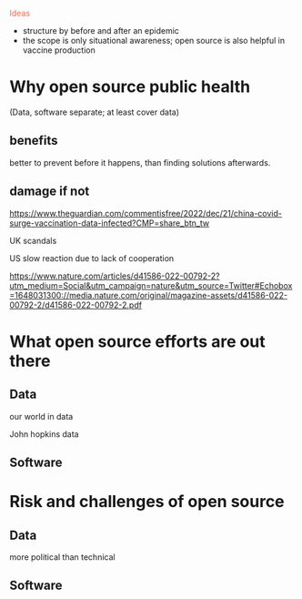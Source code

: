 <span style = 'color:tomato'>Ideas</span> 

- structure by before and after an epidemic 
- the scope is only situational awareness; open source is also helpful in vaccine production



# Why open source public health

(Data, software separate; at least cover data)

## benefits 

better to prevent before it happens, than finding solutions afterwards.





## damage if not

https://www.theguardian.com/commentisfree/2022/dec/21/china-covid-surge-vaccination-data-infected?CMP=share_btn_tw

UK scandals

US slow reaction due to lack of cooperation

https://www.nature.com/articles/d41586-022-00792-2?utm_medium=Social&utm_campaign=nature&utm_source=Twitter#Echobox=1648031300://media.nature.com/original/magazine-assets/d41586-022-00792-2/d41586-022-00792-2.pdf

# What open source efforts are out there

## Data 

our world in data

John hopkins data 



## Software





# Risk and challenges of open source

## Data

more political than technical 



## Software







